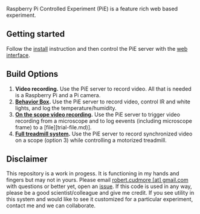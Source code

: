 Raspberry Pi Controlled Experiment (PiE) is a feature rich web based experiment.

## Getting started

Follow the [install][install] instruction and then control the PiE server with the [web interface][web-interface].

## Build Options

 1. **Video recording.** Use the PiE server to record video. All that is needed is a Raspberry Pi and a Pi camera.
 2. **[Behavior Box][wiring-behavior-box].** Use the PiE server to record video, control IR and white lights, and log the temperature/humidity.
 3. **[On the scope video recording][wiring-scope].** Use the PiE server to trigger video recording from a microscope and to log eevents (including microscope frame) to a [file][trial-file.md)].
 4. **[Full treadmill system][wiring-treadmill].** Use the PiE server to record synchronized video on a scope (option 3) while controlling a motorized treadmill.

## Disclaimer

This repository is a work in progess. It is functioning in my hands and fingers but may not in yours. Please email [robert.cudmore [at] gmail.com](http://robertcudmore.org) with questions or better yet, open an [issue](https://github.com/cudmore/pie/issues). If this code is used in any way, please be a good scientist/colleague and give me credit. If you see utility in this system and would like to see it customized for a particular experiment, contact me and we can collaborate.

[install]: http://blog.cudmore.io/pie/install/
[web-interface]: http://blog.cudmore.io/pie/web-interface/
[wiring-behavior-box]: http://blog.cudmore.io/pie/wiring-behavior-box/
[wiring-scope]: http://blog.cudmore.io/pie/wiring-scope/
[wiring-treadmill]: http://blog.cudmore.io/pie/wiring-treadmill/
